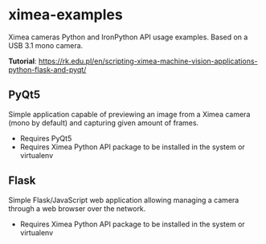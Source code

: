 # ximea-examples

Ximea cameras Python and IronPython API usage examples. Based on a USB 3.1 mono camera.

**Tutorial**: https://rk.edu.pl/en/scripting-ximea-machine-vision-applications-python-flask-and-pyqt/


PyQt5
-----
Simple application capable of previewing an image from a Ximea camera (mono by default)
and capturing given amount of frames.
* Requires PyQt5
* Requires Ximea Python API package to be installed in the system or virtualenv


Flask
-----
Simple Flask/JavaScript web application allowing managing a camera through a web browser over the network.
* Requires Ximea Python API package to be installed in the system or virtualenv
